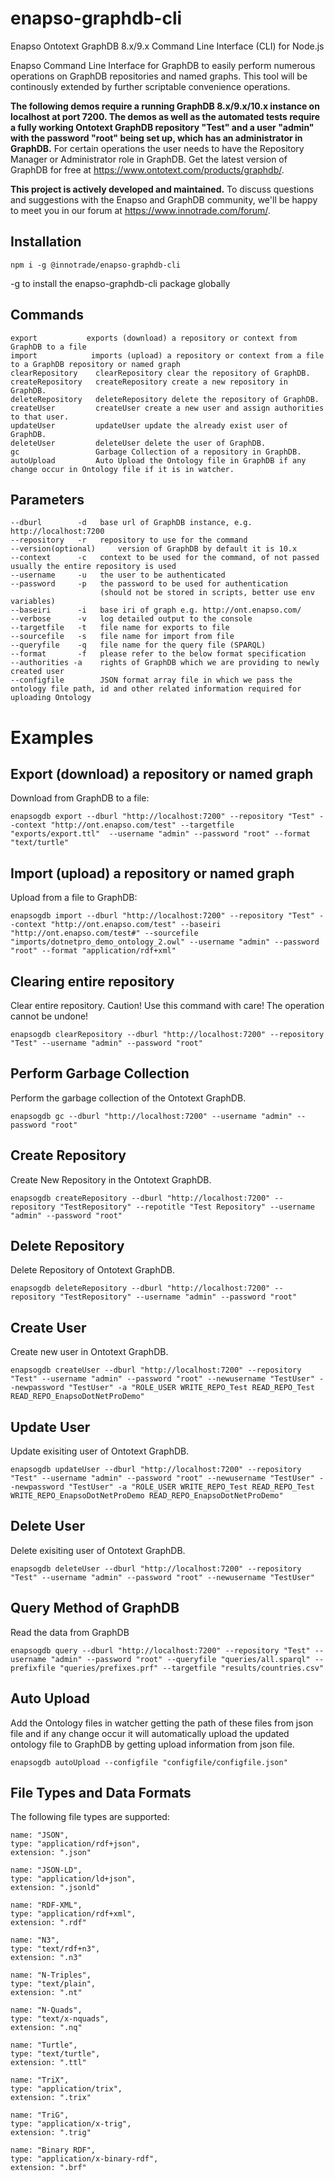 # enapso-graphdb-cli

Enapso Ontotext GraphDB 8.x/9.x Command Line Interface (CLI) for Node.js

Enapso Command Line Interface for GraphDB to easily perform numerous operations on GraphDB repositories and named graphs. This tool will be continously extended by further scriptable convenience operations.

**The following demos require a running GraphDB 8.x/9.x/10.x instance on localhost at port 7200. The demos as well as the automated tests require a fully working Ontotext GraphDB repository "Test" and a user "admin" with the password "root" being set up, which has an administrator in GraphDB.** For certain operations the user needs to have the Repository Manager or Administrator role in GraphDB.
Get the latest version of GraphDB for free at https://www.ontotext.com/products/graphdb/.

**This project is actively developed and maintained.**
To discuss questions and suggestions with the Enapso and GraphDB community, we'll be happy to meet you in our forum at https://www.innotrade.com/forum/.

## Installation

```
npm i -g @innotrade/enapso-graphdb-cli
```

-g to install the enapso-graphdb-cli package globally

## Commands

```
export           exports (download) a repository or context from GraphDB to a file
import            imports (upload) a repository or context from a file to a GraphDB repository or named graph
clearRepository    clearRepository clear the repository of GraphDB.
createRepository   createRepository create a new repository in GraphDB.
deleteRepository   deleteRepository delete the repository of GraphDB.
createUser         createUser create a new user and assign authorities to that user.
updateUser         updateUser update the already exist user of GraphDB.
deleteUser         deleteUser delete the user of GraphDB.
gc                 Garbage Collection of a repository in GraphDB.
autoUpload         Auto Upload the Ontology file in GraphDB if any change occur in Ontology file if it is in watcher.
```

## Parameters

```
--dburl        -d   base url of GraphDB instance, e.g. http://localhost:7200
--repository   -r   repository to use for the command
--version(optional)     version of GraphDB by default it is 10.x
--context      -c   context to be used for the command, of not passed usually the entire repository is used
--username     -u   the user to be authenticated
--password     -p   the password to be used for authentication
                    (should not be stored in scripts, better use env variables)
--baseiri      -i   base iri of graph e.g. http://ont.enapso.com/
--verbose      -v   log detailed output to the console
--targetfile   -t   file name for exports to file
--sourcefile   -s   file name for import from file
--queryfile    -q   file name for the query file (SPARQL)
--format       -f   please refer to the below format specification
--authorities -a    rights of GraphDB which we are providing to newly created user
--configfile        JSON format array file in which we pass the ontology file path, id and other related information required for uploading Ontology
```

# Examples

## Export (download) a repository or named graph

Download from GraphDB to a file:

```
enapsogdb export --dburl "http://localhost:7200" --repository "Test" --context "http://ont.enapso.com/test" --targetfile "exports/export.ttl"  --username "admin" --password "root" --format "text/turtle"

```

## Import (upload) a repository or named graph

Upload from a file to GraphDB:

```
enapsogdb import --dburl "http://localhost:7200" --repository "Test" --context "http://ont.enapso.com/test" --baseiri "http://ont.enapso.com/test#" --sourcefile "imports/dotnetpro_demo_ontology_2.owl" --username "admin" --password "root" --format "application/rdf+xml"
```

## Clearing entire repository

Clear entire repository. Caution! Use this command with care! The operation cannot be undone!

```
enapsogdb clearRepository --dburl "http://localhost:7200" --repository "Test" --username "admin" --password "root"
```

## Perform Garbage Collection

Perform the garbage collection of the Ontotext GraphDB.

```
enapsogdb gc --dburl "http://localhost:7200" --username "admin" --password "root"
```

## Create Repository

Create New Repository in the Ontotext GraphDB.

```
enapsogdb createRepository --dburl "http://localhost:7200" --repository "TestRepository" --repotitle "Test Repository" --username "admin" --password "root"

```

## Delete Repository

Delete Repository of Ontotext GraphDB.

```
enapsogdb deleteRepository --dburl "http://localhost:7200" --repository "TestRepository" --username "admin" --password "root"
```

## Create User

Create new user in Ontotext GraphDB.

```
enapsogdb createUser --dburl "http://localhost:7200" --repository "Test" --username "admin" --password "root" --newusername "TestUser" --newpassword "TestUser" -a "ROLE_USER WRITE_REPO_Test READ_REPO_Test READ_REPO_EnapsoDotNetProDemo"

```

## Update User

Update exisiting user of Ontotext GraphDB.

```
enapsogdb updateUser --dburl "http://localhost:7200" --repository "Test" --username "admin" --password "root" --newusername "TestUser" --newpassword "TestUser" -a "ROLE_USER WRITE_REPO_Test READ_REPO_Test WRITE_REPO_EnapsoDotNetProDemo READ_REPO_EnapsoDotNetProDemo"

```

## Delete User

Delete exisiting user of Ontotext GraphDB.

```
enapsogdb deleteUser --dburl "http://localhost:7200" --repository "Test" --username "admin" --password "root" --newusername "TestUser"

```

## Query Method of GraphDB

Read the data from GraphDB

```
enapsogdb query --dburl "http://localhost:7200" --repository "Test" --username "admin" --password "root" --queryfile "queries/all.sparql" --prefixfile "queries/prefixes.prf" --targetfile "results/countries.csv"

```

## Auto Upload

Add the Ontology files in watcher getting the path of these files from json file and if any change occur it will automatically upload the updated ontology file to GraphDB by getting upload information from json file.

```
enapsogdb autoUpload --configfile "configfile/configfile.json"
```

## File Types and Data Formats

The following file types are supported:

```
name: "JSON",
type: "application/rdf+json",
extension: ".json"

name: "JSON-LD",
type: "application/ld+json",
extension: ".jsonld"

name: "RDF-XML",
type: "application/rdf+xml",
extension: ".rdf"

name: "N3",
type: "text/rdf+n3",
extension: ".n3"

name: "N-Triples",
type: "text/plain",
extension: ".nt"

name: "N-Quads",
type: "text/x-nquads",
extension: ".nq"

name: "Turtle",
type: "text/turtle",
extension: ".ttl"

name: "TriX",
type: "application/trix",
extension: ".trix"

name: "TriG",
type: "application/x-trig",
extension: ".trig"

name: "Binary RDF",
type: "application/x-binary-rdf",
extension: ".brf"
```
